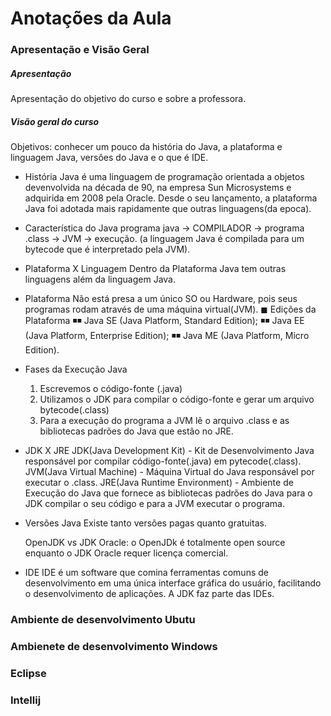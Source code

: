 # Anotações da Aula

### Apresentação e Visão Geral

##### Apresentação

Apresentação do objetivo do curso e sobre a professora.

##### Visão geral do curso

Objetivos: conhecer um pouco da história do Java, a plataforma e linguagem Java, versôes do Java e o que é IDE.

- História
Java é uma linguagem de programação orientada a objetos devenvolvida na década de 90, na empresa Sun Microsystems e adquirida em 2008 pela Oracle.
Desde o seu lançamento, a plataforma Java foi adotada mais rapidamente que outras linguagens(da epoca).

- Característica do Java
programa java -> COMPILADOR -> programa .class -> JVM -> execução.
(a linguagem Java é compilada para um bytecode que é interpretado pela JVM).

- Plataforma X Linguagem
Dentro da Plataforma Java tem outras linguagens além da linguagem Java.

- Plataforma
Não está presa a um único SO ou Hardware, pois seus programas rodam através de uma máquina virtual(JVM).
◼ Edições da Plataforma
◾◾ Java SE (Java Platform, Standard Edition);
◾◾ Java EE (Java Platform, Enterprise Edition);
◾◾ Java ME (Java Platform, Micro Edition).

- Fases da Execução Java
    1. Escrevemos o código-fonte (.java)
    2. Utilizamos o JDK para compilar o código-fonte e gerar um arquivo bytecode(.class)
    3. Para a execução do programa a JVM lê o arquivo .class e as bibliotecas padrões do Java que estão no JRE.

- JDK X JRE
    JDK(Java Development Kit) - Kit de Desenvolvimento Java responsável por compilar código-fonte(.java) em pytecode(.class).
    JVM(Java Virtual Machine) - Máquina Virtual do Java responsável por executar o .class.
    JRE(Java Runtime Environment) -  Ambiente de Execução do Java que fornece as bibliotecas padrões do Java para o JDK compilar o seu código e para a JVM executar o programa.

- Versões Java
Existe tanto versões pagas quanto gratuitas.

    OpenJDK vs JDK Oracle: o OpenJDk é totalmente open source enquanto o JDK Oracle requer licença comercial.

- IDE
IDE é um software que comina ferramentas comuns de desenvolvimento em uma única interface gráfica do usuário, facilitando o desenvolvimento de aplicações.
A JDK faz parte das IDEs.

### Ambiente de desenvolvimento Ubutu

### Ambienete de desenvolvimento Windows

### Eclipse

### Intellij
